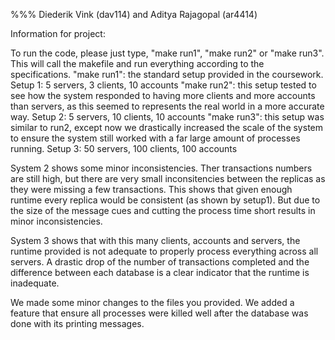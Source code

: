 %%% Diederik Vink (dav114) and Aditya Rajagopal (ar4414)

Information for project:

To run the code, please just type, "make run1", "make run2" or "make run3". This will call the makefile and run everything according to the specifications.
"make run1": the standard setup provided in the coursework.
Setup 1: 5 servers, 3 clients, 10 accounts
"make run2": this setup tested to see how the system responded to having more clients and more accounts than servers, as this seemed to represents the real world in a more accurate way.
Setup 2: 5 servers, 10 clients, 10 accounts
"make run3": this setup was similar to run2, except now we drastically increased the scale of the system to ensure the system still worked with a far large amount of processes running.
Setup 3: 50 servers, 100 clients, 100 accounts

System 2 shows some minor inconsistencies. Ther transactions numbers are still high, but there are very small inconsitencies between the replicas as they were missing a few transactions. This shows that given enough runtime every replica would be consistent (as shown by setup1). But due to the size of the message cues and cutting the process time short results in minor inconsistencies.

System 3 shows that with this many clients, accounts and servers, the runtime provided is not adequate to properly process everything across all servers. A drastic drop of the number of transactions completed and the difference between each database is a clear indicator that the runtime is inadequate. 

We made some minor changes to the files you provided. We added a feature that ensure all processes were killed well after the database was done with its printing messages.
